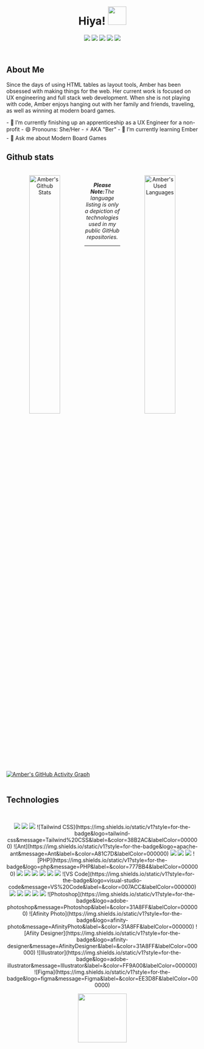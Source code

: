 <h1 align="center">
  Hiya!
  <a href="#"><img src="https://media.giphy.com/media/CXzRJA18RJAtmpPNBC/giphy.gif" width="48"></a>
</h1>

<p align="center">
  <a href="mailto:chunn.amber@gmail.com" target="_blank"><img src="https://img.shields.io/badge/-Email-0D1117?style=for-the-badge&logo=gmail&logoColor=F0DB4F"></a>
  <a href="https://www.linkedin.com/in/amberchunn" target="_blank"><img src="https://img.shields.io/badge/-LinkedIn-0D1117?style=for-the-badge&logo=linkedin&logoColor=F0DB4F"></a>
  <a href="https://twitter.com/_AmberChunn" target="_blank"><img src="https://img.shields.io/badge/-Twitter-0D1117?style=for-the-badge&logo=instagram&logoColor=F0DB4F"></a>
    <a href="https://amberchunn.dev" target="_blank"><img src="https://img.shields.io/badge/-Web-0D1117?style=for-the-badge&logo=gmail&logoColor=F0DB4F"></a>
  <a href="https://www.amazon.com/hz/wishlist/ls/22HEX4PTMC6AW?ref_=wl_share" target="_blank"><img src="https://img.shields.io/badge/Amazon-0D1117?style=for-the-badge&logo=youtube&logoColor=F0DB4F"></a>
</p>

<br/>

## About Me

<p>Since the days of using HTML tables as layout tools, Amber has been obsessed with making things for the web. Her current work is focused on UX engineering and full stack web development. When she is not playing with code, Amber enjoys hanging out with her family and friends, traveling, as well as winning at modern board games.</p>
- 🔭 I’m currently finishing up an apprenticeship as a UX Engineer for a non-profit
- 😄 Pronouns: She/Her
- ⚡ AKA "Ber"
- 🌱 I’m currently learning Ember
- 💬 Ask me about Modern Board Games

<!-- GitHub stats section -->

## Github stats

<!-- Bassed on: https://github.com/amberchunn/github-readme-stats -->
<p align="center">
  <br/>
  <a href="https://github.com/amberchunn/github-readme-stats"><img alt="Amber's Github Stats" src="https://github-readme-stats.vercel.app/api/?username=amberchunn&show_icons=true&count_private=true&theme=react&bg_color=1F222E&title_color=7cebf5&icon_color=2d7de4&show_icons=true&border_color=7cebf5&border_radius=10" width="40%" align="left" /></a>
  <a href="https://github.com/amberchunn/github-readme-stats"><img alt="Amber's Used Languages" src="https://github-readme-stats.vercel.app/api/top-langs/?username=amberchunn&langs_count=10&layout=compact&theme=react&bg_color=1F222E&title_color=7cebf5&icon_color=2d7de4&show_icons=true&border_color=7cebf5&border_radius=15" width="40%" align="right" /></a>
  <br/>
    <i><b>Please Note:</b>The language listing is only a depiction of technologies used in my public GitHub repositories.</i>
</p>

  <hr/>

  <div>
    <a href="#"><img alt="Amber's GitHub Activity Graph" src="https://activity-graph.herokuapp.com/graph?username=amberchunn&custom_title=Amber's%20Contributions&bg_color=0D1117&color=F0DB4F&line=FFFFFF&point=F0DB4F&hide_border=true" /></a>
  <div>
</div>

<br/>

<h2>Technologies</h2>

<br/>

<p align="center">
  <a href="#"><img src="https://img.shields.io/badge/-JavaScript-0D1117?style=flat-square&logo=javascript&logoColor=F0DB4F"></a>
  <a href="#"><img src="https://img.shields.io/badge/-HTML5-0D1117?style=flat-square&logo=html5&logoColor=F0DB4F"></a>
  <a href="#"><img src="https://img.shields.io/badge/-CSS3-0D1117?style=flat-square&logo=css3&logoColor=F0DB4F"></a>
![Tailwind CSS](https://img.shields.io/static/v1?style=for-the-badge&logo=tailwind-css&message=Tailwind%20CSS&label=&color=38B2AC&labelColor=000000)
![Ant](https://img.shields.io/static/v1?style=for-the-badge&logo=apache-ant&message=Ant&label=&color=A81C7D&labelColor=000000)
  <a href="#"><img src="https://img.shields.io/badge/-React-0D1117?style=flat-square&logo=react&logoColor=F0DB4F"></a>
  <a href="#"><img src="https://img.shields.io/badge/-Nodejs-0D1117?style=flat-square&logo=Node.js&logoColor=F0DB4F"></a>
  <a href="#"><img src="https://img.shields.io/badge/-Python-0D1117?style=flat-square&logo=Python&logoColor=F0DB4F"></a>
![PHP](https://img.shields.io/static/v1?style=for-the-badge&logo=php&message=PHP&label=&color=777BB4&labelColor=000000)
  <a href="#"><img src="https://img.shields.io/badge/Bash%20-%230D1117.svg?style=flat-square&logo=gnu-bash&logoColor=F0DB4F"></a>
  <a href="#"><img src="https://img.shields.io/badge/-Git-0D1117?style=flat-square&logo=git&logoColor=F0DB4F"></a>
  <a href="#"><img src="https://img.shields.io/badge/Markdown-%230D1117.svg?style=flat-square&logo=markdown&logoColor=F0DB4F"></a>
  <a href="#"><img src="https://img.shields.io/badge/-PostgreSQL-0D1117?style=flat-square&logo=postgresql&logoColor=F0DB4F"></a>
  <a href="#"><img src="https://img.shields.io/badge/-MySQL-0D1117?style=flat-square&logo=mysql&logoColor=F0DB4F"></a>
  <a href="#"><img src="https://img.shields.io/badge/SQL%20-%230D1117.svg?style=flat-square&logo=amazon-dynamodb&logoColor=F0DB4F"></a>
![VS Code](https://img.shields.io/static/v1?style=for-the-badge&logo=visual-studio-code&message=VS%20Code&label=&color=007ACC&labelColor=000000)
  <a href="#"><img src="https://img.shields.io/badge/-Docker-0D1117?style=flat-square&logo=docker&logoColor=F0DB4F"></a>
  <a href="#"><img src="https://img.shields.io/badge/-Netlify-0D1117?style=flat-square&logo=netlify&logoColor=F0DB4F"></a>
  <a href="#"><img src="https://img.shields.io/badge/-Heroku-0D1117?style=flat-square&logo=heroku&logoColor=F0DB4F"></a>
  <a href="#"><img src="https://img.shields.io/badge/-GitHub-0D1117?style=flat-square&logo=github&logoColor=F0DB4F"></a>
  <a href="#"><img src="https://img.shields.io/badge/-Raspberry%20Pi-0D1117?style=flat-square&logo=Raspberry-Pi&logoColor=F0DB4F"></a>
  ![Photoshop](https://img.shields.io/static/v1?style=for-the-badge&logo=adobe-photoshop&message=Photoshop&label=&color=31A8FF&labelColor=000000)
![Afinity Photo](https://img.shields.io/static/v1?style=for-the-badge&logo=afinity-photo&message=AfinityPhoto&label=&color=31A8FF&labelColor=000000)
![Afiity Designer](https://img.shields.io/static/v1?style=for-the-badge&logo=afinity-designer&message=AfinityDesigner&label=&color=31A8FF&labelColor=000000)
![Illustrator](https://img.shields.io/static/v1?style=for-the-badge&logo=adobe-illustrator&message=Illustrator&label=&color=FF9A00&labelColor=000000)
![Figma](https://img.shields.io/static/v1?style=for-the-badge&logo=figma&message=Figma&label=&color=EE3D8F&labelColor=000000)
</p>

<p align="center">
  <a href="#"><img src="https://media.giphy.com/media/vmGjjH1XOjViEfbBfZ/giphy.gif" width="128"></a>
</p>
